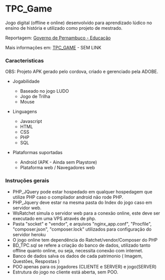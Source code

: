 # TPC_Game

Jogo digital (offline e online) desenvolvido para aprendizado lúdico no ensino de história e utilizado como projeto de mestrado.

Reportagem: [Governo de Pernambuco - Educação](http://www.educacao.pe.gov.br/portal/?pag=1&cat=18&art=6369)

Mais informações em: [TPC_GAME](#) - SEM LINK

### Caracteristicas

OBS: Projeto APK gerado pelo cordova, criado e gerenciado pela ADOBE.

- Jogabilidade
  - Baseado no jogo LUDO
  - Jogo de Trilha
  - Mouse

- Linguagens
  - Javascript
  - HTML
  - CSS
  - PHP
  - SQL

- Plataformas suportadas
  - Android (APK - Ainda sem Playstore)
  - Plataforma web / Navegadores web

### Instruções gerais

- PHP_JQuery pode estar hospedado em qualquer hospedagem que utilize PHP caso o compilador android não rode PHP.
- PHP_Jquery deve estar na mesma pasta do Index do jogo caso em servidor web.
- WsRatchet simula o servidor web para a conexão online, este deve ser executado em uma VPS através de php.
- Pasta "socket" e "vendor", e  arquivos "nginx_app.conf", "Procfile", "composer.json", "composer.lock" utilizados para configuração do servidor heroku
- O jogo online tem dependência do  Ratchet/vendor/Composer do PHP
- BD_TPC.sql se refere a criação do banco de dados, utilizado tanto offline quanto online, ou seja, necessita conexão com internet.
- Banco de dados salva os dados de cada patrimonio ( Imagem, Questões, Respostas )
- POO apenas para os jogadores (CLIENTE e SERVER) e jogo(SERVER)
- Estrutura do jogo no cliente está aberta, sem POO.

